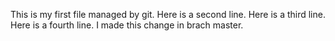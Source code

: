 This is my first file managed by git.
Here is a second line.
Here is a third line.
Here is a fourth line.
I made this change in brach master.
